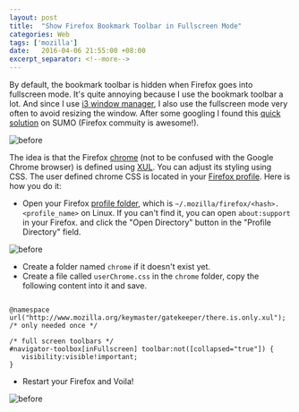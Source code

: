 ```yaml
---
layout: post
title:  "Show Firefox Bookmark Toolbar in Fullscreen Mode"
categories: Web
tags: ['mozilla']
date:   2016-04-06 21:55:00 +08:00
excerpt_separator: <!--more-->
---
```


By default, the bookmark toolbar is hidden when Firefox goes into fullscreen mode. It's quite annoying because I use the bookmark toolbar a lot. And since I use [i3 window manager](https://i3wm.org), I also use the fullscreen mode very often to avoid resizing the window. After some googling I found this [quick solution](https://support.mozilla.org/zh-TW/questions/1039009) on SUMO (Firefox commuity is awesome!). 

![before]({{site_url}}/blog_assets/bookmark_bar/before.png)

The idea is that the Firefox [chrome](https://developer.mozilla.org/en-US/docs/Glossary/Chrome) (not to be confused with the Google Chrome browser) is defined using [XUL](https://developer.mozilla.org/en-US/docs/Mozilla/Tech/XUL). You can adjust its styling using CSS. The user defined chrome CSS is located in your [Firefox profile](https://support.mozilla.org/en-US/kb/profiles-where-firefox-stores-user-data). Here is how you do it:

* Open your Firefox [profile folder](https://developer.mozilla.org/en-US/docs/Mozilla/Tech/XUL), which is `~/.mozilla/firefox/<hash>.<profile_name>` on Linux. If you can't find it, you can open `about:support` in your Firefox. and click the "Open Directory" button in the "Profile Directory" field.

![before]({{site_url}}/blog_assets/bookmark_bar/about_support.png)

* Create a folder named `chrome` if it doesn't exist yet.
* Create a file called `userChrome.css` in the `chrome` folder, copy the following content into it and save.


<pre><code>
@namespace url("http://www.mozilla.org/keymaster/gatekeeper/there.is.only.xul"); /* only needed once */

/* full screen toolbars */
#navigator-toolbox[inFullscreen] toolbar:not([collapsed="true"]) {
   visibility:visible!important;
}
</code></pre>

* Restart your Firefox and Voila!

![before]({{site_url}}/blog_assets/bookmark_bar/after.png)

